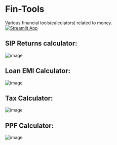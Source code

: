 # Fin-Tools
Various financial tools(calculators) related to money.   
[![Streamlit App](https://static.streamlit.io/badges/streamlit_badge_black_white.svg)](https://fin-tools.streamlit.app/)
## SIP Returns calculator:
![image](https://user-images.githubusercontent.com/63915540/226423747-5e8c7645-96bd-479c-bf20-9be0f471db07.png) 

## Loan EMI Calculator:
![image](https://user-images.githubusercontent.com/63915540/227273890-74868457-6269-4be1-adf8-b4e5fc7ec052.png)

## Tax Calculator:
![image](https://user-images.githubusercontent.com/63915540/227796002-143ef778-f202-468a-be82-e78dbdf832e4.png)

## PPF Calculator:
![image](https://user-images.githubusercontent.com/63915540/226424425-b3edd204-7cdb-41a0-953c-5eaf5c2b8a91.png)
